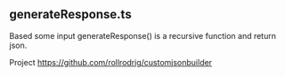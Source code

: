## generateResponse.ts

Based some input generateResponse() is a recursive function and return json.

Project
https://github.com/rollrodrig/customjsonbuilder